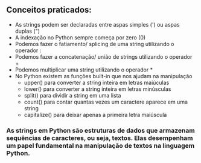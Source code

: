 ## Conceitos praticados:
- As strings podem ser declaradas entre aspas simples (') ou aspas duplas (")
- A indexação no Python sempre começa por zero (0)
- Podemos fazer o fatiamento/ splicing de uma string utilizando o operador :
- Podemos fazer a concatenação/ união de strings utilizando o operador +
- Podemos multiplicar uma string utilizando o operador *
- No Python existem as funções built-in que nos ajudam na manipulação
   * upper() para converter a string inteira em letras maiúculas
   * lower() para converter a string inteira em letras minúsculas
   * split() para dividir a string em uma lista
   * count() para contar quantas vezes um caractere aparece em uma string
   * capitalize() para deixar apenas a primeira letra maiúscula

### As strings em Python são estruturas de dados que armazenam sequências de caracteres, ou seja, textos. Elas desempenham um papel fundamental na manipulação de textos na linguagem Python.
